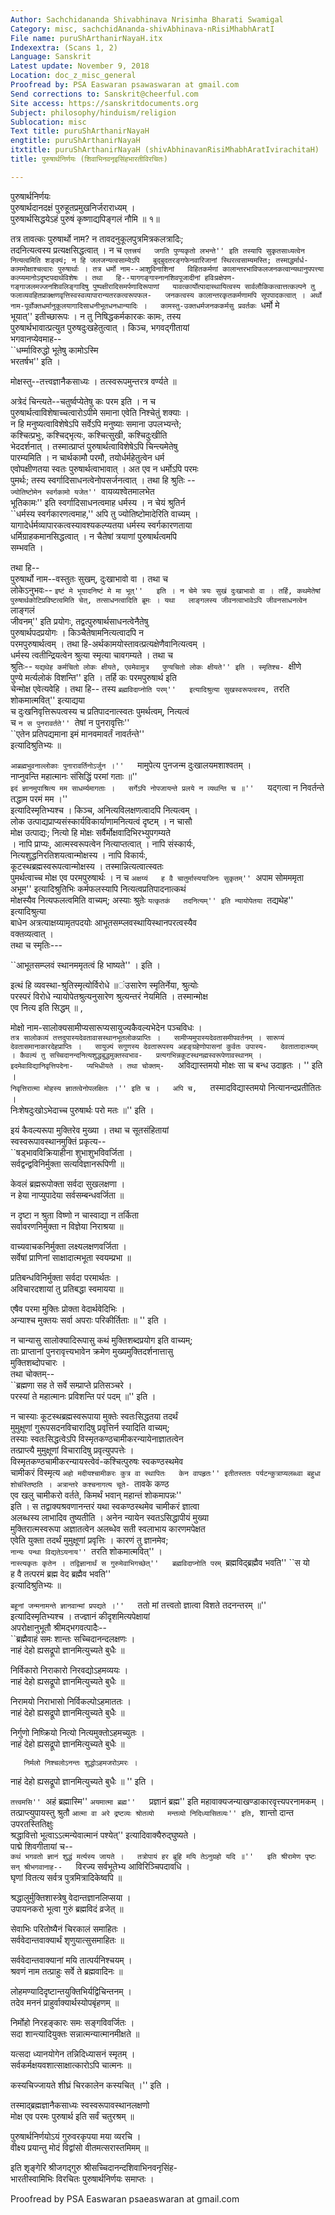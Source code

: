 ```yaml
---
Author: Sachchidananda Shivabhinava Nrisimha Bharati Swamigal
Category: misc, sachchidAnanda-shivAbhinava-nRisiMhabhAratI
File name: puruShArthanirNayaH.itx
Indexextra: (Scans 1, 2)
Language: Sanskrit
Latest update: November 9, 2018
Location: doc_z_misc_general
Proofread by: PSA Easwaran psawaswaran at gmail.com
Send corrections to: Sanskrit@cheerful.com
Site access: https://sanskritdocuments.org
Subject: philosophy/hinduism/religion
Sublocation: misc
Text title: puruShArthanirNayaH
engtitle: puruShArthanirNayaH
itxtitle: puruShArthanirNayaH (shivAbhinavanRisiMhabhAratIvirachitaH)
title: पुरुषार्थनिर्णयः (शिवाभिनवनृइसिंहभारतीविरचितः)

---
```

  
 पुरुषार्थनिर्णयः   
पुरुषार्थदानदक्षं पुरुहूतप्रमुखनिर्जराराध्यम् ।  
पुरुषार्थसिद्धयेऽहं पुरुषं कृष्णाद्यपिङ्गलं नौमि ॥ १॥  
  
तत्र तावत्कः पुरुषार्थो नाम? न तावदनुकूलपुत्रमित्रकलत्रादिः;  
तदनित्यत्वस्य प्रत्यक्षसिद्धत्वात् । न च ``एतत्त्रयं  
जगति पुण्यकृतो लभन्ते'' इति तस्यापि सुकृतसाध्यत्वेन  
नित्यत्वमिति शङ्क्यं; न हि जलजन्यत्वसाम्येऽपि  
बुद्बुदतरङ्गफेनवारिजानां स्थिरत्वसाम्यमस्ति; तस्माद्धर्मार्ध-  
काममोक्षाश्चत्वारः पुरुषार्थाः । तत्र धर्मो नाम--आशुविनाशिनां  
विहितकर्मणां कालान्तरभाविफलजनकत्वान्यथानुपपत्त्या  
कल्प्यमानोऽदृष्टपदार्थविशेषः । तथा  
हि--यागगङ्गास्नानशिवपूजादीनां हविःप्रक्षेपण-  
गङ्गाजलमज्जनशिवलिङ्गादिषु पुष्पक्षीरादिसमर्पणादिरूपाणां  
यावत्कार्योत्पादास्थायित्वस्य सार्वलौकिकत्वात्तत्कल्पने तु  
फलाव्यवहितप्राक्क्षणवृत्तिस्वस्वव्यापारान्यतरकत्वरूपफल-  
जनकत्वस्य कालान्तरकृतकर्मणामपि सूपपादकत्वात् । अर्थो  
नाम-पूर्वोक्तधर्मानुकूलयागादिसाधनीभूतधनधान्यादिः ।  
कामस्तु-उक्तधर्मजनककर्मसु प्रवर्तकः ``धर्मो मे  
भूयात्'' इतीच्छारूपः । न तु निषिद्धकर्मकारकः कामः, तस्य  
पुरुषार्थभावात्प्रत्युत पुरुषदुःखहेतुत्वात् । किञ्च, भगवद्गीतायां  
भगवानप्येवमाह--  
``धर्म्माविरुद्धो भूतेषु कामोऽस्मि  
भरतर्षभ'' इति ।  
  
मोक्षस्तु--तत्त्वज्ञानैकसाध्यः । तत्स्वरूपमुन्तरत्र वर्ण्यते ॥  
  
अत्रेदं चिन्त्यते--चतुर्ष्वप्येतेषु कः परम इति । न च  
पुरुषार्थत्वाविशेषाच्चत्वारोऽपीमे समाना एवेति निश्चेतुं शक्याः ।  
न हि मनुष्यत्वाविशेषेऽपि सर्वेऽपि मनुष्याः समाना उपलभ्यन्ते;  
कश्चित्प्रभुः, कश्चिद्भृत्यः, कश्चित्सुखी, कश्चिदुःखीति  
भेददर्शनात् । तस्मात्प्राप्तं पुरुषार्थत्वाविशेषेऽपि चिन्त्यमेतेषु  
पारम्यमिति । न चार्थकामौ परमौ, तयोर्धर्महेतुत्वेन धर्म  
एवोपक्षीणतया स्वतः पुरुषार्थत्वाभावात् । अत एव न धर्मोऽपि परमः  
पुमर्थः; तस्य स्वर्गादिसाधनत्वेनोपसर्जनत्वात् । तथा हि श्रुतिः --  
``ज्योतिष्टोमेन स्वर्गकामो यजेत'' ``वायव्यश्वेतमालभेत  
भूतिकामः'' इति स्वर्गादिसाधनत्वमाह धर्मस्य । न चेयं श्रुतिर्न  
``धर्मस्य स्वर्गकारणत्वमाह,'' अपि तु ज्योतिष्टोमादेरिति वाच्यम् ।  
यागादेर्धर्मव्यापारकत्वस्यावश्यकल्प्यतया धर्मस्य स्वर्गकारणताया  
धर्मिग्राहकमानसिद्धत्वात् । न चैतेषां त्रयाणां पुरुषार्थत्वमपि  
सम्भवति ।  
  
तथा हि--  
पुरुषार्थो नाम--वस्तुतः सुखम्, दुःखाभावो वा । तथा च  
लोकेऽनुभवः-- ``इष्टं मे भूयादनिष्टं मे मा भूत्''  
इति । न चेमे त्रयः सुखं दुःखाभावो वा । तर्हि, कथमेतेषां  
पुरुषार्थकोटिप्रविष्टत्वमिति चेत्, तत्साधनत्वादिति ब्रूमः । यथा  
लाङ्गलस्य जीवनत्वाभावेऽपि जीवनसाधनत्वेन ``लाङ्गलं  
जीवनम्'' इति प्रयोगः, तद्वत्पुरुषार्थसाधनत्वेनैतेषु  
पुरुषार्थपदप्रयोगः । किञ्चैतेषामनित्यत्वादपि न  
परमपुरुषार्थत्वम् । तथा हि-अर्थकामयोस्तावत्प्रत्यक्षेणैवानित्यत्वम् ।  
धर्मस्य त्वतीन्द्रियत्वेन श्रुत्या स्मृत्या चावगम्यते । तथा च  
श्रुतिः-- ``यद्यथेह कर्मचितो लोकः क्षीयते, एवमेवामुत्र  
पुण्यचितो लोकः क्षीयते'' इति । स्मृतिश्च- ``क्षीणे  
पुण्ये मर्त्यलोकं विशन्ति'' इति । तर्हि कः परमपुरुषार्थ इति  
चेन्मोक्ष एवेत्यवेहि । तथा हि-- तस्य ``ब्रह्मविदाप्नोति परम्''  
इत्यादिश्रुत्या सुखस्वरूपत्वस्य, ``तरति शोकमात्मवित्'' इत्याद्यया  
च दुःखनिवृत्तिरूपत्वस्य च प्रतिपादनात्स्वतः पुमर्थत्वम्, नित्यत्वं  
च ``न स पुनरावर्तते'' ``तेषां न पुनरावृत्तिः''  
``एतेन प्रतिपद्यमाना इमं मानवमावर्तं नावर्तन्ते''  
इत्यादिश्रुतिभ्यः ॥  
  
``आब्रह्मभुवनाल्लोकाः पुनारावर्तिनोऽर्जुन ।''  
``मामुपेत्य पुनजन्म दुःखालयमशाश्वतम् ।  
   नाप्नुवन्ति महात्मानः संसिद्धिं परमां गताः ॥''  
``इदं ज्ञानमुपाश्रित्य मम साधर्म्यमागताः ।  
    सर्गेऽपि नोपजायन्ते प्रलये न व्यथन्ति च ॥''  
``यद्गत्वा न निवर्तन्ते तद्धाम परमं मम ।''  
इत्यादिस्मृतिभ्यश्च । किञ्च, अनित्यविलक्षणत्वादपि नित्यत्वम् ।  
लोक उत्पाद्यप्राप्यसंस्कार्यविकार्याणामनित्यत्वं दृष्टम् । न चासौ  
मोक्ष उत्पाद्यः; नित्यो हि मोक्षः सर्वैर्मोक्षवादिभिरभ्युपगम्यते  
। नापि प्राप्यः, आत्मस्वरूपत्वेन नित्याप्तत्वात् । नापि संस्कार्यः,  
नित्यशुद्धनिरतिशयत्वान्मोक्षस्य । नापि विकार्यः,  
कूटस्थब्रह्मस्वरूपत्वान्मोक्षस्य । तस्मान्नित्यत्वात्स्वतः  
पुमर्थत्वाच्च मोक्ष एव परमपुरुषार्थः । न च ``अक्षय्यं  
ह वै चातुर्मास्ययाजिनः सुकृतम्'' ``अपाम सोमममृता  
अभूम'' इत्यादिश्रुतिभिः कर्मफलस्यापि नित्यत्वप्रतिपादनात्कथं  
मोक्षस्यैव नित्यफलत्वमिति वाच्यम्; अस्याः श्रुतेः ``यत्कृतकं  
तदनित्यम्'' इति न्यायोपेतया ``तद्यथेह'' इत्यादिश्रुत्या  
बाधेन अत्रत्याक्षय्यामृतपदयोः आभूतसम्प्लवस्थायिस्थानपरत्वस्यैव  
वक्तव्यत्वात् ।  
तथा च स्मृतिः---  
  
``आभूतसम्प्लवं स्थानममृतत्वं हि भाष्यते'' । इति ।  
  
इत्थं हि व्यवस्था-श्रुतिस्मृत्योर्विरोधे ॥ंउसारेण स्मृतिर्नेया, श्रुत्योः  
परस्परं विरोधे न्यायोपेतश्रुत्यनुसारेण श्रुत्यन्तरं नेयमिति । तस्मान्मोक्ष  
एव नित्य इति सिद्धम् ॥ ,  
  
मोक्षो नाम-सालोक्यसामीप्यसारूप्यसायुज्यकैवल्यभेदेन पञ्चविधः ।  
``तत्र सालोकव्यं तत्तदुपास्यदेवतावासस्थानभूतलोकप्राप्तिः ।  
सामीप्यमुपास्यदेवतासमीपवर्तनम् । सारूप्यं देवतासमानाकारदेहप्राप्तिः ।  
सायुज्यं सगुणस्य देवतारूपस्य अहङ्ग्रहेणोपासनां कुर्वतः उपास्य-  
देवतातादात्म्यम् । कैवल्यं तु सच्चिदानन्दनित्यशुद्धबुद्धमुक्तस्वभाव-  
प्रत्यगभिन्नकूटस्थनह्मस्वरूपेणावस्थानम् । इदमेवाविद्यानिवृत्तिपदेना-  
प्यभिधीयते । तथा चोक्तम्-  
``अविद्यास्तमयो मोक्षः सा च बन्ध उदाहृतः । '' इति ।  
``निवृत्तिरात्मा मोहस्य ज्ञातत्वेनोपलक्षितः ।'' इति च ।  
अपि च,  
``तस्मादविद्यास्तमयो नित्यानन्दप्रतीतितः ।  
   निःशेषदुःखोऽभेदाच्च पुरुषार्थः परो मतः ॥'' इति ।  
  
इयं कैवल्यरूपा मुक्तिरेव मुख्या । तथा च सूतसंहितायां  
स्वस्वरूपावस्थानमुक्तिं प्रकृत्य--  
``षड्भावविक्रियाहीना शुभाशुभविवर्जिता ।  
    सर्वद्वन्द्वविनिर्मुक्ता सत्यविज्ञानरूपिणी ॥  
  
   केवलं ब्रह्मरूपोक्ता सर्वदा सुखलक्षणा ।  
   न हेया नाप्युपादेया सर्वसम्बन्धवर्जिता ॥  
  
   न दृष्टा न श्रुता विष्णो न चास्वाद्या न तर्किता  
   सर्वावरणनिर्मुक्ता न विज्ञेया निराश्रया ॥  
  
   वाच्यवाचकनिर्मुक्ता लक्ष्यलक्षणवर्जिता ।  
   सर्वेषां प्राणिनां साक्षादात्मभूता स्वयम्प्रभा ॥  
  
   प्रतिबन्धविनिर्मुक्ता सर्वदा परमार्थतः ।  
   अविचारदशायां तु प्रतिबद्धा स्वमायया ॥  
  
   एषैव परमा मुक्तिः प्रोक्ता वेदार्थवेदिभिः ।  
   अन्याश्च मुक्तयः सर्वा अपराः परिकीर्तिताः ॥ '' इति ।  
  
न चान्यासु सालोक्यादिरूपासु कथं मुक्तिशब्दप्रयोग इति वाच्यम्;  
ताः प्राप्तानां पुनरावृत्त्यभावेन क्रमेण मुख्यमुक्तिदर्शनात्तासु  
मुक्तिशब्दोपचारः ।  
तथा चोक्तम्--  
``ब्रह्मणा सह ते सर्वे सम्प्राप्ते प्रतिसञ्चरे ।  
   परस्यां ते महात्मानः प्रविशन्ति परं पदम् ॥'' इति ।  
  
न चास्याः कूटस्थब्रह्मस्वरूपाया मुक्तेः स्वतःसिद्धतया तदर्थं  
मुमुक्षूणां गुरूपसदनविचारादिषु प्रवृत्तिर्न स्यादिति वाच्यम्;  
तस्याः स्वतःसिद्धत्वेऽपि विस्मृतकण्ठचामीकरन्यायेनाज्ञातत्वेन  
तत्प्राप्त्यै मुमुक्षूणां विचारादिषु प्रवृत्युपपत्तेः ।  
विस्मृतकण्ठचामीकरन्यायस्त्वेवं-कश्चित्पुरुषः स्वकण्ठस्थमेव  
चामीकरं विस्मृत्य ``अहो मदीयश्चामीकरः कुत्र वा स्थापितः  
केन वापहृतः'' इतीतस्ततः पर्यटन्कुत्राप्यलब्ध्वा बहुधा  
शोचंस्तिष्ठति । अत्रान्तरे कश्चनागत्य चूते- ``तावके कण्ठ  
एव खलु चामीकरो वर्तते, किमर्थं भवान् महान्तं शोकमापन्नः''  
इति । स तद्वाक्यश्रवणानन्तरं यथा स्वकण्ठस्थमेव चामीकरं ज्ञात्वा  
अलब्धस्य लाभादिव तुष्यतीति । अनेन न्यायेन स्वतऽसिद्धापीयं मुख्या  
मुक्तिरात्मस्वरूपा अज्ञातत्वेन अलब्धेव सती स्वलाभाय कारणमपेक्षत  
एवेति युक्ता तदर्थं मुमुक्षूणां प्रवृत्तिः । कारणं तु ज्ञानमेव;  
``नान्यः पन्था विद्यतेऽयनाय'' ``तरति शोकमात्मवित्'' ।  
``नास्त्यकृतः कृतेन । तद्विज्ञानार्थं स गुरुमेवाभिगच्छेत्''  
ब्रह्मविदाप्नोति परम् ``ब्रह्मविद्ब्रह्मैव भवति'' ``स यो  
ह वै तत्परमं ब्रह्म वेद ब्रह्मैव भवति''  
इत्यादिश्रुतिभ्यः ॥  
  
``बहूनां जन्मनामन्ते ज्ञानवान्मां प्रपद्यते ।''  
``ततो मां तत्त्वतो ज्ञात्वा विशते तदनन्तरम् ॥''  
इत्यादिस्मृतिभ्यश्च । तज्ज्ञानं कीदृशमित्यपेक्षायां  
अपरोक्षानुभूतौ श्रीमद्भगवत्पादैः--  
``ब्रह्मैवाहं समः शान्तः सच्चिदानन्दलक्षणः ।  
   नाहं देहो ह्यसद्रूपो ज्ञानमित्युच्यते बुधैः ॥  
  
   निर्विकारो निराकारो निरवद्योऽहमव्ययः ।  
   नाहं देहो ह्यसद्रूपो ज्ञानमित्युच्यते बुधैः ॥  
  
   निरामयो निराभासो निर्विकल्पोऽहमाततः ।  
   नाहं देहो ह्यसद्रूपो ज्ञानमित्युच्यते बुधैः ॥  
  
   निर्गुणो निष्क्रियो नित्यो नित्यमुक्तोऽहमच्युतः ।  
   नाहं देहो ह्यसद्रूपो ज्ञानमित्युच्यते बुधैः ॥  
  
       निर्मलो निश्चलोऽनन्तः शुद्धोऽहमजरोऽमरः ।  
   नाहं देहो ह्यसद्रूपो ज्ञानमित्युच्यते बुधैः ॥ '' इति ।  
  
``तत्त्वमसि'' ``अहं ब्रह्मास्मि'' ``अयमात्मा ब्रह्म''  
``प्रज्ञानं ब्रह्म'' इति महावाक्यजन्याखण्डाकारवृत्त्यपरनामकम् ।  
तत्प्राप्त्युपायस्तु श्रुतौ ``आत्मा वा अरे द्रष्टव्यः श्रोतव्यो  
मन्तव्यो निदिध्यासितव्यः'' इति, ``शान्तो दान्त उपरतस्तितिक्षुः  
श्रद्धावित्तो भूत्वाऽऽत्मन्येवात्मानं पश्येत्'' इत्यादिवाक्यैरुद्घुष्यते ।  
पाद्मे शिवगीतायां च--  
``कथं भगवतो ज्ञानं शुद्धं मर्त्यस्य जायते ।  
तत्रोपायं हर ब्रूहि मयि तेऽनुग्रहो यदि ॥''  
इति श्रीरामेण पृष्टः सन् श्रीभगवानाह--  
``विरज्य सर्वभूतेभ्य आविरिञ्चिपदावधि ।  
   घृणां वितत्य सर्वत्र पुत्रमित्रादिकेष्वपि ॥  
  
   श्रद्धालुर्मुक्तिशास्त्रेषु वेदान्तज्ञानलिप्सया ।  
   उपायनकरो भूत्वा गुरुं ब्रह्मविदं व्रजेत् ॥  
  
   सेवाभिः परितोष्यैनं चिरकालं समाहितः ।  
   सर्ववेदान्तवाक्यार्थं शृणुयात्सुसमाहितः ॥  
  
   सर्ववेदान्तवाक्यानां मयि तात्पर्यनिश्चयम् ।  
   श्रवणं नाम तत्प्राहुः सर्वे ते ब्रह्मवादिनः ॥  
  
   लोहमण्यादिदृष्टान्तयुक्तिभिर्यद्विचिन्तनम् ।  
   तदेव मननं प्राहुर्वाक्यार्थस्योपबृंहणम् ॥  
  
   निर्मोहो निरहङ्कारः समः सङ्गविवर्जितः ।  
   सदा शान्त्यादियुक्तः सन्नात्मन्यात्मानमीक्षते ॥  
  
   यत्सदा ध्यानयोगेन तन्निदिध्यासनं स्मृतम् ।  
   सर्वकर्मक्षयवशात्साक्षात्कारोऽपि चात्मनः ॥  
  
   कस्यचिज्जायते शीघ्रं चिरकालेन कस्यचित् ।'' इति ।  
  
तस्माद्ब्रह्मज्ञानैकसाध्यः स्वस्वरूपावस्थानलक्षणो  
मोक्ष एव परमः पुरुषार्थ इति सर्वं चतुरश्रम् ॥  
  
पुरुषार्थनिर्णयोऽयं गुरुवरकृपया मया व्यरचि ।  
वीक्ष्य प्रयान्तु मोदं विद्वांसो वीतमत्सरास्तमिमम् ॥  
  
इति शृङ्गेरि श्रीजगद्गुरु श्रीसच्चिदानन्दशिवाभिनवनृसिंह-  
भारतीस्वामिभिः विरचितः पुरुषार्थनिर्णयः समाप्तः ।  
  
  
Proofread by PSA Easwaran psaeaswaran at gmail.com  
  
